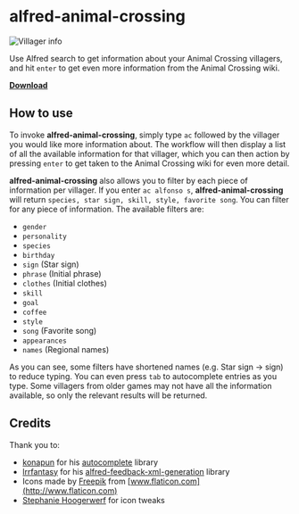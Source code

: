 alfred-animal-crossing
======================

![Villager info](http://i.imgur.com/DU5HX8u.gif)

Use Alfred search to get information about your Animal Crossing villagers, and hit `enter` to get even more information from the Animal Crossing wiki.

**[Download](https://github.com/goronfreeman/alfred-animal-crossing/releases)**

How to use
----------

To invoke **alfred-animal-crossing**, simply type `ac` followed by the villager you would like more information about. The workflow will then display a list of all the available information for that villager, which you can then action by pressing `enter` to get taken to the Animal Crossing wiki for even more detail.

**alfred-animal-crossing** also allows you to filter by each piece of information per villager. If you enter `ac alfonso s`, **alfred-animal-crossing** will return `species, star sign, skill, style, favorite song`. You can filter for any piece of information. The available filters are:

-	`gender`
-	`personality`
-	`species`
-	`birthday`
-	`sign` (Star sign)
-	`phrase` (Initial phrase)
-	`clothes` (Initial clothes)
-	`skill`
-	`goal`
-	`coffee`
-	`style`
-	`song` (Favorite song)
-	`appearances`
-	`names` (Regional names)

As you can see, some filters have shortened names (e.g. Star sign → sign) to reduce typing. You can even press `tab` to autocomplete entries as you type. Some villagers from older games may not have all the information available, so only the relevant results will be returned.

Credits
-------

Thank you to:
- [konapun](https://github.com/konapun) for his [autocomplete](https://github.com/konapun/autocomplete) library
- [lrrfantasy](https://github.com/lrrfantasy) for his [alfred-feedback-xml-generation](https://github.com/lrrfantasy/alfred-feedback-xml-generation) library
- Icons made by [Freepik](http://www.freepik.com) from [www.flaticon.com](http://www.flaticon.com)
- [Stephanie Hoogerwerf](http://stephaniehoogerwerf.com/) for icon tweaks

